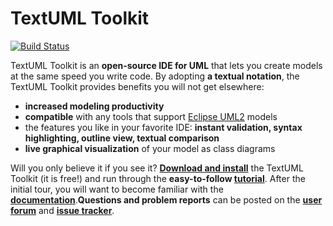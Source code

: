 TextUML Toolkit
===============


[![Build Status](https://textuml.ci.cloudbees.com/buildStatus/icon?job=textuml-toolkit)](https://textuml.ci.cloudbees.com/job/textuml-toolkit/)

TextUML Toolkit is an **open-source IDE for UML** that lets you create
models at the same speed you write code. By adopting **a textual
notation**, the TextUML Toolkit provides benefits you will not get
elsewhere:

-   **increased modeling productivity**
-   **compatible** with any tools that support [Eclipse
    UML2](http://wiki.eclipse.org/MDT-UML2-Tool-Compatibility "http://wiki.eclipse.org/MDT-UML2-Tool-Compatibility")
    models
-   the features you like in your favorite IDE: **instant validation,
    syntax highlighting, outline view, textual comparison**
-   **live graphical visualization** of your model as class diagrams


Will you only believe it if you see it? **[Download and
install](docs/install.md "Install Instructions")**
the TextUML Toolkit (it is free!) and run through the **easy-to-follow
[tutorial](docs/tutorial.md "TextUML Tutorial")**.
After the initial tour, you will want to become familiar with the
**[documentation](docs "Documentation Home")**.**Questions
and problem reports** can be posted on the **[user
forum](https://groups.google.com/forum/#!forum/textuml-toolkit)**
and **[issue
tracker](https://github.com/abstratt/textuml/issues)**.

